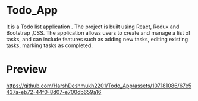 # Todo_App
It is a Todo list application . The project is built using React, Redux and  Bootstrap ,CSS. The application allows users to create and manage a list of tasks, and can include features such as adding new tasks, editing existing tasks, marking tasks as completed.

# Preview
https://github.com/HarshDeshmukh2201/Todo_App/assets/107181086/67e5437a-eb72-44f0-8d07-e700db659a16
